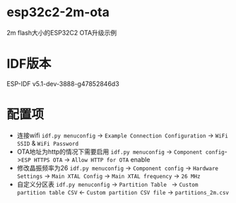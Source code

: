 # esp32c2-2m-ota

2m flash大小的ESP32C2 OTA升级示例

# IDF版本
ESP-IDF v5.1-dev-3888-g47852846d3

# 配置项

* 连接wifi `idf.py menuconfig` -> `Example Connection Configuration` -> `WiFi SSID` & `WiFi Password`
* OTA地址为http的情况下需要启用 `idf.py menuconfig` -> `Component config`->`ESP HTTPS OTA` -> `Allow HTTP for OTA` enable
* 修改晶振频率为26 `idf.py menuconfig` -> `Component config` -> `Hardware Settings` -> `Main XTAL Config` -> `Main XTAL frequency` -> `26 MHz`
* 自定义分区表  `idf.py menuconfig` -> `Partition Table ` -> `Custom partition table CSV` <- `Custom partition CSV file` -> `partitions_2m.csv`
